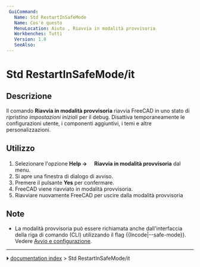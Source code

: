 ```yaml
---
 GuiCommand:
   Name: Std RestartInSafeMode
   Name: Cos'è questo
   MenuLocation: Aiuto , Riavvia in modalità provvisoria
   Workbenches: Tutti
   Version: 1.0
   SeeAlso: 
---
```


# Std RestartInSafeMode/it



## Descrizione

Il comando **Riavvia in modalità provvisoria** riavvia FreeCAD in uno stato di *ripristino impostazioni iniziali* per il debug. Disattiva temporaneamente le configurazioni utente, i componenti aggiuntivi, i temi e altre personalizzazioni.



## Utilizzo

1.  Selezionare l\'opzione **Help → <img src="images/Std_RestartInSafeMode.svg" width=16px>Riavvia in modalità provvisoria** dal menu.
2.  Si apre una finestra di dialogo di avviso.
3.  Premere il pulsante **Yes** per confermare.
4.  FreeCAD viene riavviato in modalità provvisoria.
5.  Riavviare nuovamente FreeCAD per uscire dalla modalità provvisoria



## Note

-   La modalità provvisoria può essere richiamata anche dall\'interfaccia della riga di comando (CLI) utilizzando il flag {{Incode|--safe-mode}}. Vedere [Avvio e configurazione](Start_up_and_Configuration/it.md).



---
⏵ [documentation index](../README.md) > Std RestartInSafeMode/it
